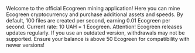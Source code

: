 Welcome to the official Ecogreen mining application!
    Here you can mine Ecogreen cryptocurrency and purchase additional assets and speeds.
    By default, 100 files are created per second, earning 0.01 Ecogreen per second.
    Current rate: 10 UAH = 1 Ecogreen.
    Attention! Ecogreen releases updates regularly. If you use an outdated version, withdrawals may not be supported.
    Ensure your balance is above 50 Ecogreen for compatibility with newer versions!